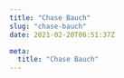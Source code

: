 ```yaml
---
title: "Chase Bauch"
slug: "chase-bauch"
date: 2021-02-20T06:51:37Z

meta:
  title: "Chase Bauch"
---
```


